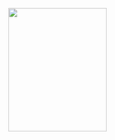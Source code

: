 <p align = "center" >
  <img src="https://user-images.githubusercontent.com/37945416/213363437-25224cce-39d6-4bae-ad1d-39cfdbe1d980.jpg" width="200" height="250" />


